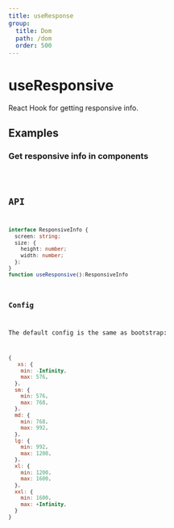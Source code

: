```yaml
---
title: useResponse
group:
  title: Dom
  path: /dom
  order: 500
---
```


# useResponsive

React Hook for getting responsive info.

## Examples

### Get responsive info in components


<code src="./demo/demo1.tsx">

## API

```typescript
interface ResponsiveInfo {
  screen: string;
  size: {
    height: number;
    width: number;
  };
}
function useResponsive():ResponsiveInfo
```

### Config

The default config is the same as bootstrap:

```javascript
{
   xs: {
    min: -Infinity,
    max: 576,
  },
  sm: {
    min: 576,
    max: 768,
  },
  md: {
    min: 768,
    max: 992,
  },
  lg: {
    min: 992,
    max: 1200,
  },
  xl: {
    min: 1200,
    max: 1600,
  },
  xxl: {
    min: 1600,
    max: +Infinity,
  }
}
